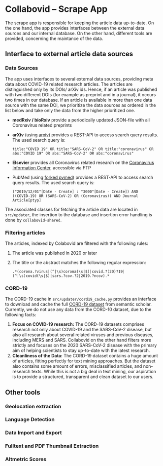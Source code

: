 # Collabovid – Scrape App

The scrape app is responsible for keeping the article data up-to-date. On the one hand,
the app provides interfaces between the external data sources and our internal database.
On the other hand, different tools are provided, concerning the maintance of the data.

## Interface to external article data sources

### Data Sources
The app uses interfaces to several external data sources, providing meta data about 
COVID-19 related research articles. The articles are distinguished only by its DOIs/
arXiv ids. Hence, if an article was published with two different DOIs (for example as 
preprint and in a journal), it occurs two times in our database. If an article is 
available in more than one data source with the same DOI, we prioritize the data sources
as ordered in the list below and take only the data from the higher prioritized one.

- **medRxiv / bioRxiv** provide a periodically updated JSON-file with all Coronavirus 
  related preprints
- **arXiv** (using [arxiv](https://pypi.org/project/arxiv/)) provides a REST-API to
  access search query results. The used search query is:
  
      title:"COVID 19" OR title:"SARS-CoV-2" OR title:"coronavirus" OR 
      abs:"COVID 19" OR abs:"SARS-CoV-2" OR abs:"coronavirus"
  
- **Elsevier** provides all Coronavirus related research on the
  [Coronavirus Information Center](https://www.elsevier.com/connect/coronavirus-information-center),
  accessible via FTP
  
- PubMed (using [forked pymed](https://github.com/iacopy/pymed/tree/fork-fixes))
  provides a REST-API to access search query results. The used search query is:
      
      ("2019/12/01"[Date - Create] : "3000"[Date - Create]) AND 
      ((COVID-19) OR (SARS-CoV-2) OR (Coronavirus)) AND Journal Article[ptyp]
      
The associated classes for fetching the article data are located in `src/updater`, the
insertion to the database and insertion error handling is done by `collabovid-shared`.
 
### Filtering articles
The articles, indexed by Colabovid are filtered with the following rules:
1. The article was published in 2020 or later
2. The title or the abstract matches the following regular expression:
       
       .*(corona.?virus|(^|\s)corona(\s|$)|covid.?(20)?19|(^|\s)covid(\s|$)|sars.?cov.?2|2019.?ncov).*

### CORD-19
The CORD-19 cache in `src/updater/cord19_cache.py` provides an interface to download and
cache the full [CORD-19 dataset](https://www.semanticscholar.org/cord19) from 
semantic scholar. Currently, we do not use any data from the CORD-10 dataset, due to the
following facts:
1. **Focus on COVID-19 research:** 
   The CORD-19 datasets comprises research not only about COVID-19 and the SARS-CoV-2 disease, but also all research about several related viruses and previous diseases, including MERS and SARS. Collabovid on the other hand filters more strictly and focuses on the 2020 SARS-CoV-2 disease with the primary aim of helping scientists to stay up-to-date with the latest research.
2. **Cleanliness of the Data:** 
   The CORD-19 dataset contains a huge amount of articles, fitting perfectly for text mining approaches. But the dataset also contains some amount of errors, misclassified articles, and non-research texts. While this is not a big deal in text mining, our aspiration is to provide a structured, transparent and clean dataset to our users.

## Other tools
### Geolocation extraction

### Language Detection

### Data Import and Export

### Fulltext and PDF Thumbnail Extraction

### Altmetric Scores